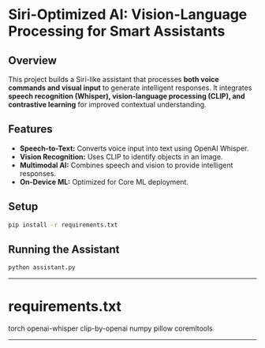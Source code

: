 # Siri-Optimized AI: Vision-Language Processing for Smart Assistants

## Overview
This project builds a Siri-like assistant that processes **both voice commands and visual input** to generate intelligent responses. It integrates **speech recognition (Whisper), vision-language processing (CLIP), and contrastive learning** for improved contextual understanding.

## Features
- **Speech-to-Text:** Converts voice input into text using OpenAI Whisper.
- **Vision Recognition:** Uses CLIP to identify objects in an image.
- **Multimodal AI:** Combines speech and vision to provide intelligent responses.
- **On-Device ML:** Optimized for Core ML deployment.

## Setup
```sh
pip install -r requirements.txt
```

## Running the Assistant
```sh
python assistant.py
```

---

# requirements.txt

torch
openai-whisper
clip-by-openai
numpy
pillow
coremltools

---
